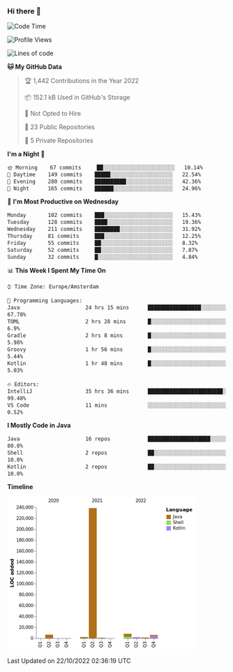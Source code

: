 ### Hi there 👋


<!--START_SECTION:waka-->
![Code Time](http://img.shields.io/badge/Code%20Time-2%2C555%20hrs%207%20mins-blue)

![Profile Views](http://img.shields.io/badge/Profile%20Views-0-blue)

![Lines of code](https://img.shields.io/badge/From%20Hello%20World%20I%27ve%20Written-266%20Thousand%20lines%20of%20code-blue)

**🐱 My GitHub Data** 

> 🏆 1,442 Contributions in the Year 2022
 > 
> 📦 152.1 kB Used in GitHub's Storage 
 > 
> 🚫 Not Opted to Hire
 > 
> 📜 23 Public Repositories 
 > 
> 🔑 5 Private Repositories  
 > 
**I'm a Night 🦉** 

```text
🌞 Morning    67 commits     ██░░░░░░░░░░░░░░░░░░░░░░░   10.14% 
🌆 Daytime    149 commits    █████░░░░░░░░░░░░░░░░░░░░   22.54% 
🌃 Evening    280 commits    ██████████░░░░░░░░░░░░░░░   42.36% 
🌙 Night      165 commits    ██████░░░░░░░░░░░░░░░░░░░   24.96%

```
📅 **I'm Most Productive on Wednesday** 

```text
Monday       102 commits    ███░░░░░░░░░░░░░░░░░░░░░░   15.43% 
Tuesday      128 commits    ████░░░░░░░░░░░░░░░░░░░░░   19.36% 
Wednesday    211 commits    ████████░░░░░░░░░░░░░░░░░   31.92% 
Thursday     81 commits     ███░░░░░░░░░░░░░░░░░░░░░░   12.25% 
Friday       55 commits     ██░░░░░░░░░░░░░░░░░░░░░░░   8.32% 
Saturday     52 commits     ██░░░░░░░░░░░░░░░░░░░░░░░   7.87% 
Sunday       32 commits     █░░░░░░░░░░░░░░░░░░░░░░░░   4.84%

```


📊 **This Week I Spent My Time On** 

```text
⌚︎ Time Zone: Europe/Amsterdam

💬 Programming Languages: 
Java                     24 hrs 15 mins      █████████████████░░░░░░░░   67.78% 
TOML                     2 hrs 28 mins       █░░░░░░░░░░░░░░░░░░░░░░░░   6.9% 
Gradle                   2 hrs 8 mins        █░░░░░░░░░░░░░░░░░░░░░░░░   5.98% 
Groovy                   1 hr 56 mins        █░░░░░░░░░░░░░░░░░░░░░░░░   5.44% 
Kotlin                   1 hr 48 mins        █░░░░░░░░░░░░░░░░░░░░░░░░   5.03%

🔥 Editors: 
IntelliJ                 35 hrs 36 mins      ████████████████████████░   99.48% 
VS Code                  11 mins             ░░░░░░░░░░░░░░░░░░░░░░░░░   0.52%

```

**I Mostly Code in Java** 

```text
Java                     16 repos            ████████████████████░░░░░   80.0% 
Shell                    2 repos             ██░░░░░░░░░░░░░░░░░░░░░░░   10.0% 
Kotlin                   2 repos             ██░░░░░░░░░░░░░░░░░░░░░░░   10.0%

```


**Timeline**

![Chart not found](https://raw.githubusercontent.com/powercasgamer/powercasgamer/master/charts/bar_graph.png) 


 Last Updated on 22/10/2022 02:36:19 UTC
<!--END_SECTION:waka-->

